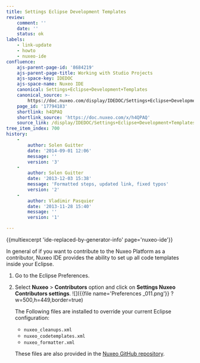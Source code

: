 ```yaml
---
title: Settings Eclipse Development Templates
review:
    comment: ''
    date: ''
    status: ok
labels:
    - link-update
    - howto
    - nuxeo-ide
confluence:
    ajs-parent-page-id: '8684219'
    ajs-parent-page-title: Working with Studio Projects
    ajs-space-key: IDEDOC
    ajs-space-name: Nuxeo IDE
    canonical: Settings+Eclipse+Development+Templates
    canonical_source: >-
        https://doc.nuxeo.com/display/IDEDOC/Settings+Eclipse+Development+Templates
    page_id: '17794183'
    shortlink: h4QPAQ
    shortlink_source: 'https://doc.nuxeo.com/x/h4QPAQ'
    source_link: /display/IDEDOC/Settings+Eclipse+Development+Templates
tree_item_index: 700
history:
    -
        author: Solen Guitter
        date: '2014-09-01 12:06'
        message: ''
        version: '3'
    -
        author: Solen Guitter
        date: '2013-12-03 15:38'
        message: 'Formatted steps, updated link, fixed typos'
        version: '2'
    -
        author: Vladimir Pasquier
        date: '2013-11-28 15:40'
        message: ''
        version: '1'

---
```

{{multiexcerpt 'ide-replaced-by-generator-info' page='nuxeo-ide'}}

In general of if you want to contribute to the Nuxeo Platform as a contributor, Nuxeo IDE provides the ability to set up all code templates inside your Eclipse.

1.  Go to the Eclipse Preferences.
2.  Select **Nuxeo** > **Contributors** option and click on **Settings Nuxeo Contributors settings**.
    ![]({{file name='Preferences _011.png'}} ?w=500,h=449,border=true)

    The Following files are installed to override your current Eclipse configuration:

    *   `nuxeo_cleanups.xml`
    *   `nuxeo_codetemplates.xml`
    *   `nuxeo_formatter.xml`

    These files are also provided in the [Nuxeo GitHub repository](https://github.com/nuxeo/nuxeo/tree/release-5.8/tools).
